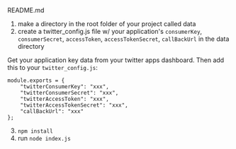 README.md

1. make a directory in the root folder of your project called data
2. create a twitter_config.js file w/ your application's `consumerKey`, `consumerSecret`, `accessToken`, `accessTokenSecret`, `callBackUrl` in the data directory


Get your application key data from your twitter apps dashboard. Then add this to your `twitter_config.js`:
```
module.exports = {
	"twitterConsumerKey": "xxx",
	"twitterConsumerSecret": "xxx",
	"twitterAccessToken": "xxx",
	"twitterAccessTokenSecret": "xxx",
	"callBackUrl": "xxx"
};
```


3. `npm install`
4. run `node index.js`

